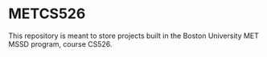 # METCS526
This repository is meant to store projects built in the Boston University MET MSSD program, course CS526.
